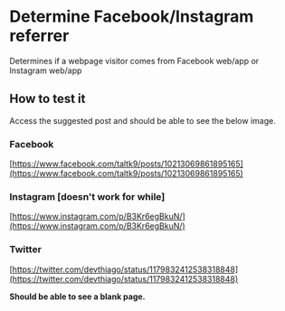 # Determine Facebook/Instagram referrer

Determines if a webpage visitor comes from Facebook web/app or Instagram web/app

## How to test it

Access the suggested post and should be able to see the below image.

### Facebook

[https://www.facebook.com/taltk9/posts/10213069861895165](https://www.facebook.com/taltk9/posts/10213069861895165)

### Instagram [doesn't work for while]

[https://www.instagram.com/p/B3Kr6egBkuN/](https://www.instagram.com/p/B3Kr6egBkuN/)

### Twitter

[https://twitter.com/devthiago/status/1179832412538318848](https://twitter.com/devthiago/status/1179832412538318848)

**Should be able to see a blank page.**


